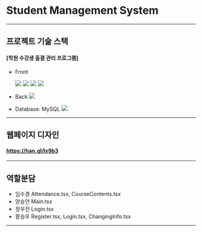 # Student Management System

---

## 프로젝트 기술 스택

#### [학원 수강생 출결 관리 프로그램]

- Front

  
  <img src="https://img.shields.io/badge/react-61DAFB?style=flat-square&logo=react&logoColor=white" />
  <img src="https://img.shields.io/badge/tailwindcss-06B6D4?style=flat-square&logo=tailwindcss&logoColor=white" />
  <img src="https://img.shields.io/badge/mui-007FFF?style=flat-square&logo=mui&logoColor=white" />
  <img src="https://img.shields.io/badge/axios-5A29E4?style=flat-square&logo=axios&logoColor=white" />

- Back
  <img src="https://img.shields.io/badge/express-000000?style=flat-square&logo=express&logoColor=white" />

- Database: MySQL
  <img src="https://img.shields.io/badge/mysql-4479A1?style=flat-square&logo=mysql&logoColor=white" />

---

## 웹페이지 디자인

#### https://han.gl/Ix9b3

---

## 역할분담

- 임수경 Attendance.tsx, CourseContents.tsx
- 양승언 Main.tsx
- 정우진 Login.tsx
- 황승우 Register.tsx, Login.tsx, ChangingInfo.tsx

---
